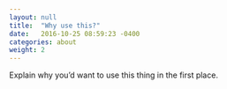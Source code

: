 ```yaml
---
layout: null
title:  "Why use this?"
date:   2016-10-25 08:59:23 -0400
categories: about
weight: 2
---
```


Explain why you’d want to use this thing in the first place.